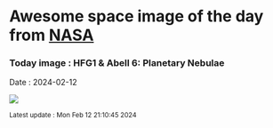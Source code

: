 
# Awesome space image of the day from [NASA](https://api.nasa.gov/)

### Today image : HFG1 & Abell 6: Planetary Nebulae
Date : 2024-02-12

![](https://apod.nasa.gov/apod/image/2402/Hfg1Abell6_CadenaCoulon_1080.jpg)

<small>Latest update : Mon Feb 12 21:10:45 2024</small>
        